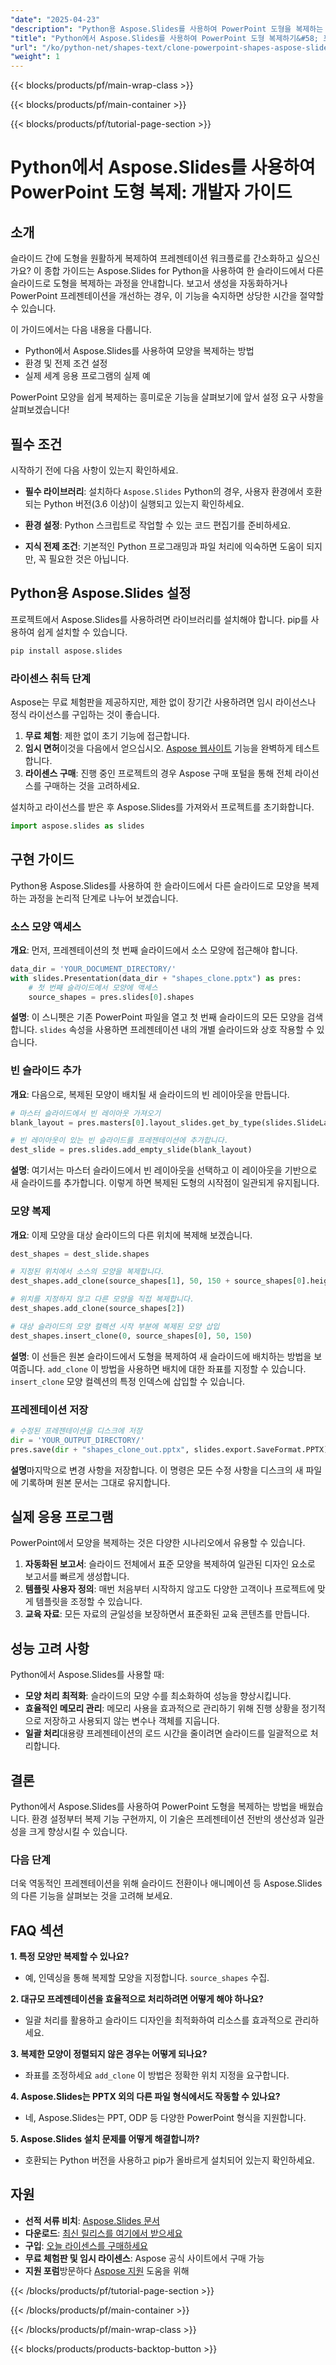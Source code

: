 ```yaml
---
"date": "2025-04-23"
"description": "Python용 Aspose.Slides를 사용하여 PowerPoint 도형을 복제하는 방법을 알아보세요. 이 가이드에서는 프레젠테이션 워크플로를 개선하기 위한 설치, 설정 및 실제 예제를 다룹니다."
"title": "Python에서 Aspose.Slides를 사용하여 PowerPoint 도형 복제하기&#58; 포괄적인 가이드"
"url": "/ko/python-net/shapes-text/clone-powerpoint-shapes-aspose-slides-python/"
"weight": 1
---
```


{{< blocks/products/pf/main-wrap-class >}}

{{< blocks/products/pf/main-container >}}

{{< blocks/products/pf/tutorial-page-section >}}
# Python에서 Aspose.Slides를 사용하여 PowerPoint 도형 복제: 개발자 가이드

## 소개

슬라이드 간에 도형을 원활하게 복제하여 프레젠테이션 워크플로를 간소화하고 싶으신가요? 이 종합 가이드는 Aspose.Slides for Python을 사용하여 한 슬라이드에서 다른 슬라이드로 도형을 복제하는 과정을 안내합니다. 보고서 생성을 자동화하거나 PowerPoint 프레젠테이션을 개선하는 경우, 이 기능을 숙지하면 상당한 시간을 절약할 수 있습니다.

이 가이드에서는 다음 내용을 다룹니다.
- Python에서 Aspose.Slides를 사용하여 모양을 복제하는 방법
- 환경 및 전제 조건 설정
- 실제 세계 응용 프로그램의 실제 예

PowerPoint 모양을 쉽게 복제하는 흥미로운 기능을 살펴보기에 앞서 설정 요구 사항을 살펴보겠습니다!

## 필수 조건

시작하기 전에 다음 사항이 있는지 확인하세요.
- **필수 라이브러리**: 설치하다 `Aspose.Slides` Python의 경우, 사용자 환경에서 호환되는 Python 버전(3.6 이상)이 실행되고 있는지 확인하세요.
  
- **환경 설정**: Python 스크립트로 작업할 수 있는 코드 편집기를 준비하세요.

- **지식 전제 조건**: 기본적인 Python 프로그래밍과 파일 처리에 익숙하면 도움이 되지만, 꼭 필요한 것은 아닙니다.

## Python용 Aspose.Slides 설정

프로젝트에서 Aspose.Slides를 사용하려면 라이브러리를 설치해야 합니다. pip를 사용하여 쉽게 설치할 수 있습니다.

```bash
pip install aspose.slides
```

### 라이센스 취득 단계

Aspose는 무료 체험판을 제공하지만, 제한 없이 장기간 사용하려면 임시 라이선스나 정식 라이선스를 구입하는 것이 좋습니다.

1. **무료 체험**: 제한 없이 초기 기능에 접근합니다.
2. **임시 면허**이것을 다음에서 얻으십시오. [Aspose 웹사이트](https://purchase.aspose.com/temporary-license/) 기능을 완벽하게 테스트합니다.
3. **라이센스 구매**: 진행 중인 프로젝트의 경우 Aspose 구매 포털을 통해 전체 라이선스를 구매하는 것을 고려하세요.

설치하고 라이선스를 받은 후 Aspose.Slides를 가져와서 프로젝트를 초기화합니다.

```python
import aspose.slides as slides
```

## 구현 가이드

Python용 Aspose.Slides를 사용하여 한 슬라이드에서 다른 슬라이드로 모양을 복제하는 과정을 논리적 단계로 나누어 보겠습니다.

### 소스 모양 액세스

**개요**: 먼저, 프레젠테이션의 첫 번째 슬라이드에서 소스 모양에 접근해야 합니다.

```python
data_dir = 'YOUR_DOCUMENT_DIRECTORY/'
with slides.Presentation(data_dir + "shapes_clone.pptx") as pres:
    # 첫 번째 슬라이드에서 모양에 액세스
    source_shapes = pres.slides[0].shapes
```

**설명**: 이 스니펫은 기존 PowerPoint 파일을 열고 첫 번째 슬라이드의 모든 모양을 검색합니다. `slides` 속성을 사용하면 프레젠테이션 내의 개별 슬라이드와 상호 작용할 수 있습니다.

### 빈 슬라이드 추가

**개요**: 다음으로, 복제된 모양이 배치될 새 슬라이드의 빈 레이아웃을 만듭니다.

```python
# 마스터 슬라이드에서 빈 레이아웃 가져오기
blank_layout = pres.masters[0].layout_slides.get_by_type(slides.SlideLayoutType.BLANK)

# 빈 레이아웃이 있는 빈 슬라이드를 프레젠테이션에 추가합니다.
dest_slide = pres.slides.add_empty_slide(blank_layout)
```

**설명**: 여기서는 마스터 슬라이드에서 빈 레이아웃을 선택하고 이 레이아웃을 기반으로 새 슬라이드를 추가합니다. 이렇게 하면 복제된 도형의 시작점이 일관되게 유지됩니다.

### 모양 복제

**개요**: 이제 모양을 대상 슬라이드의 다른 위치에 복제해 보겠습니다.

```python
dest_shapes = dest_slide.shapes

# 지정된 위치에서 소스의 모양을 복제합니다.
dest_shapes.add_clone(source_shapes[1], 50, 150 + source_shapes[0].height)

# 위치를 지정하지 않고 다른 모양을 직접 복제합니다.
dest_shapes.add_clone(source_shapes[2])

# 대상 슬라이드의 모양 컬렉션 시작 부분에 복제된 모양 삽입
dest_shapes.insert_clone(0, source_shapes[0], 50, 150)
```

**설명**: 이 선들은 원본 슬라이드에서 도형을 복제하여 새 슬라이드에 배치하는 방법을 보여줍니다. `add_clone` 이 방법을 사용하면 배치에 대한 좌표를 지정할 수 있습니다. `insert_clone` 모양 컬렉션의 특정 인덱스에 삽입할 수 있습니다.

### 프레젠테이션 저장

```python
# 수정된 프레젠테이션을 디스크에 저장
dir = 'YOUR_OUTPUT_DIRECTORY/'
pres.save(dir + "shapes_clone_out.pptx", slides.export.SaveFormat.PPTX)
```

**설명**마지막으로 변경 사항을 저장합니다. 이 명령은 모든 수정 사항을 디스크의 새 파일에 기록하며 원본 문서는 그대로 유지합니다.

## 실제 응용 프로그램

PowerPoint에서 모양을 복제하는 것은 다양한 시나리오에서 유용할 수 있습니다.

1. **자동화된 보고서**: 슬라이드 전체에서 표준 모양을 복제하여 일관된 디자인 요소로 보고서를 빠르게 생성합니다.
2. **템플릿 사용자 정의**: 매번 처음부터 시작하지 않고도 다양한 고객이나 프로젝트에 맞게 템플릿을 조정할 수 있습니다.
3. **교육 자료**: 모든 자료의 균일성을 보장하면서 표준화된 교육 콘텐츠를 만듭니다.

## 성능 고려 사항

Python에서 Aspose.Slides를 사용할 때:

- **모양 처리 최적화**: 슬라이드의 모양 수를 최소화하여 성능을 향상시킵니다.
- **효율적인 메모리 관리**: 메모리 사용을 효과적으로 관리하기 위해 진행 상황을 정기적으로 저장하고 사용되지 않는 변수나 객체를 지웁니다.
- **일괄 처리**대용량 프레젠테이션의 로드 시간을 줄이려면 슬라이드를 일괄적으로 처리합니다.

## 결론

Python에서 Aspose.Slides를 사용하여 PowerPoint 도형을 복제하는 방법을 배웠습니다. 환경 설정부터 복제 기능 구현까지, 이 기술은 프레젠테이션 전반의 생산성과 일관성을 크게 향상시킬 수 있습니다.

### 다음 단계

더욱 역동적인 프레젠테이션을 위해 슬라이드 전환이나 애니메이션 등 Aspose.Slides의 다른 기능을 살펴보는 것을 고려해 보세요.

## FAQ 섹션

**1. 특정 모양만 복제할 수 있나요?**
   - 예, 인덱싱을 통해 복제할 모양을 지정합니다. `source_shapes` 수집.

**2. 대규모 프레젠테이션을 효율적으로 처리하려면 어떻게 해야 하나요?**
   - 일괄 처리를 활용하고 슬라이드 디자인을 최적화하여 리소스를 효과적으로 관리하세요.

**3. 복제한 모양이 정렬되지 않은 경우는 어떻게 되나요?**
   - 좌표를 조정하세요 `add_clone` 이 방법은 정확한 위치 지정을 요구합니다.

**4. Aspose.Slides는 PPTX 외의 다른 파일 형식에서도 작동할 수 있나요?**
   - 네, Aspose.Slides는 PPT, ODP 등 다양한 PowerPoint 형식을 지원합니다.

**5. Aspose.Slides 설치 문제를 어떻게 해결합니까?**
   - 호환되는 Python 버전을 사용하고 pip가 올바르게 설치되어 있는지 확인하세요.

## 자원

- **선적 서류 비치**: [Aspose.Slides 문서](https://reference.aspose.com/slides/python-net/)
- **다운로드**: [최신 릴리스를 여기에서 받으세요](https://releases.aspose.com/slides/python-net/)
- **구입**: [오늘 라이센스를 구매하세요](https://purchase.aspose.com/buy)
- **무료 체험판 및 임시 라이센스**: Aspose 공식 사이트에서 구매 가능
- **지원 포럼**방문하다 [Aspose 지원](https://forum.aspose.com/c/slides/11) 도움을 위해

{{< /blocks/products/pf/tutorial-page-section >}}

{{< /blocks/products/pf/main-container >}}

{{< /blocks/products/pf/main-wrap-class >}}

{{< blocks/products/products-backtop-button >}}